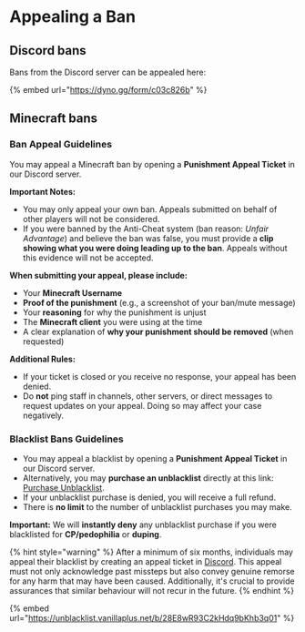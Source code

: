# Appealing a Ban

## Discord bans

Bans from the Discord server can be appealed here:

{% embed url="https://dyno.gg/form/c03c826b" %}

## Minecraft bans

### **Ban Appeal Guidelines**

You may appeal a Minecraft ban by opening a **Punishment Appeal Ticket** in our Discord server.

**Important Notes:**

* You may only appeal your own ban. Appeals submitted on behalf of other players will not be considered.
* If you were banned by the Anti-Cheat system (ban reason: _Unfair Advantage_) and believe the ban was false, you must provide a **clip showing what you were doing leading up to the ban**. Appeals without this evidence will not be accepted.

**When submitting your appeal, please include:**

* Your **Minecraft Username**
* **Proof of the punishment** (e.g., a screenshot of your ban/mute message)
* Your **reasoning** for why the punishment is unjust
* The **Minecraft client** you were using at the time
* A clear explanation of **why your punishment should be removed** (when requested)

**Additional Rules:**

* If your ticket is closed or you receive no response, your appeal has been denied.
* Do **not** ping staff in channels, other servers, or direct messages to request updates on your appeal. Doing so may affect your case negatively.

### **Blacklist Bans Guidelines**

* You may appeal a blacklist by opening a **Punishment Appeal Ticket** in our Discord server.
* Alternatively, you may **purchase an unblacklist** directly at this link: [Purchase Unblacklist](https://unblacklist.vanillaplus.net/b/28E8wR93C2kHdq9bKhb3q01).
* If your unblacklist purchase is denied, you will receive a full refund.
* There is **no limit** to the number of unblacklist purchases you may make.

**Important:** We will **instantly deny** any unblacklist purchase if you were blacklisted for **CP/pedophilia** or **duping**.

{% hint style="warning" %}
After a minimum of six months, individuals may appeal their blacklist by creating an appeal ticket in [Discord](https://discord.gg/vanillaplus). This appeal must not only acknowledge past missteps but also convey genuine remorse for any harm that may have been caused. Additionally, it's crucial to provide assurances that similar behaviour will not recur in the future.
{% endhint %}

{% embed url="https://unblacklist.vanillaplus.net/b/28E8wR93C2kHdq9bKhb3q01" %}
